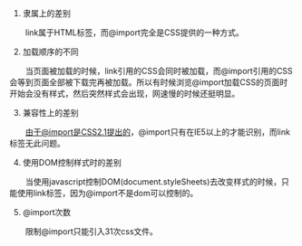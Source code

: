 1. 隶属上的差别

　　link属于HTML标签，而@import完全是CSS提供的一种方式。

2. 加载顺序的不同

　　当页面被加载的时候，link引用的CSS会同时被加载，而@import引用的CSS 会等到页面全部被下载完再被加载。所以有时候浏览@import加载CSS的页面时开始会没有样式，然后突然样式会出现，网速慢的时候还挺明显。

3. 兼容性上的差别

　　由于@import是CSS2.1提出的，@import只有在IE5以上的才能识别，而link标签无此问题。

4. 使用DOM控制样式时的差别

　　当使用javascript控制DOM(document.styleSheets)去改变样式的时候，只能使用link标签，因为@import不是dom可以控制的。

5. @import次数

　　限制@import只能引入31次css文件。
